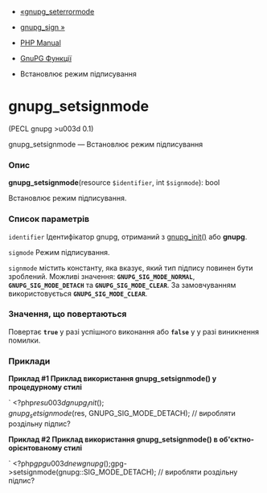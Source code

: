 - [«gnupg_seterrormode](function.gnupg-seterrormode.md)
- [gnupg_sign »](function.gnupg-sign.md)

- [PHP Manual](index.md)
- [GnuPG Функції](ref.gnupg.md)
- Встановлює режим підписування

# gnupg_setsignmode

(PECL gnupg \>u003d 0.1)

gnupg_setsignmode — Встановлює режим підписування

### Опис

**gnupg_setsignmode**(resource `$identifier`, int `$signmode`): bool

Встановлює режим підписування.

### Список параметрів

`identifier`
Ідентифікатор gnupg, отриманий з
[gnupg_init()](function.gnupg-init.md) або **gnupg**.

`sigmode`
Режим підписування.

`signmode` містить константу, яка вказує, який тип підпису повинен
бути зроблений. Можливі значення: **`GNUPG_SIG_MODE_NORMAL`**,
**`GNUPG_SIG_MODE_DETACH`** та **`GNUPG_SIG_MODE_CLEAR`**. За замовчуванням
використовується **`GNUPG_SIG_MODE_CLEAR`**.

### Значення, що повертаються

Повертає **`true`** у разі успішного виконання або **`false`** у
у разі виникнення помилки.

### Приклади

**Приклад #1 Приклад використання **gnupg_setsignmode()** у процедурному
стилі**

` <?php$res u003d gnupg_init();gnupg_setsignmode($res, GNUPG_SIG_MODE_DETACH); // виробляти роздільну підпис?

**Приклад #2 Приклад використання **gnupg_setsignmode()** в
об'єктно-орієнтованому стилі**

` <?php$gpg u003d new gnupg();$gpg->setsignmode(gnupg::SIG_MODE_DETACH); // виробляти роздільну підпис?
